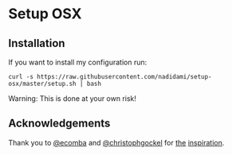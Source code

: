 # Setup OSX

## Installation

If you want to install my configuration run:

```
curl -s https://raw.githubusercontent.com/nadidami/setup-osx/master/setup.sh | bash
```

Warning: This is done at your own risk!

## Acknowledgements
Thank you to [@ecomba](http://github.com/ecomba) and [@christophgockel](http://github.com/christophgockel) for [the](https://github.com/ecomba/osx-setup) [inspiration](https://github.com/christophgockel/dotfiles).
